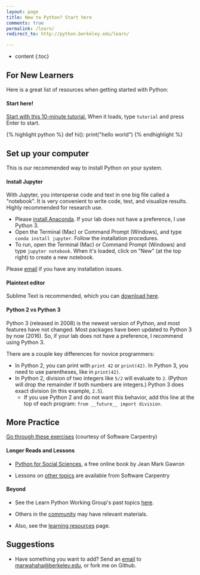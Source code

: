 ```yaml
---
layout: page
title: New to Python? Start here
comments: true
permalink: /learn/
redirect_to: http://python.berkeley.edu/learn/

---
```


* content
{:toc}


## For New Learners
Here is a great list of resources when getting started with Python:

#### Start here!
[Start with this 10-minute tutorial.](https://try-python.appspot.com/) When it loads, type ```tutorial``` and press Enter to start.

{% highlight python %}
def hi():
    print("hello world")
{% endhighlight %}


## Set up your computer
This is our recommended way to install Python on your system.

#### Install Jupyter
With Jupyter, you intersperse code and text in one big file called a &#34;notebook&#34;. It is very convenient to write code, test, and visualize results. Highly recommended for research use.

* Please [install Anaconda](http://continuum.io/downloads). If your lab does not have a preference, I use Python 3.
* Open the Terminal (Mac) or Command Prompt (Windows), and type ```conda install jupyter```. Follow the installation procedures.
* To run, open the Terminal (Mac) or Command Prompt (Windows) and type ```jupyter notebook```. When it&#39;s loaded, click on &#34;New&#34; (at the top right) to create a new notebook.

Please [email](mailto:marwahaha@berkeley.edu) if you have any installation issues.

#### Plaintext editor
Sublime Text is recommended, which you can [download here](http://sublimetext.com/).

#### Python 2 vs Python 3
Python 3 (released in 2008) is the newest version of Python, and most features have not changed. Most packages have been updated to Python 3 by now (2016). So, if your lab does not have a preference, I recommend using Python 3. 

There are a couple key differences for novice programmers:

* In Python 2, you can print with ```print 42``` or ```print(42)```. In Python 3, you need to use parentheses, like in ```print(42)```.
* In Python 2, division of two integers like ```5/2``` will evaluate to ```2```. (Python will drop the remainder if both numbers are integers.) Python 3 does exact division (in this example, ```2.5```). 
	* If you use Python 2 and do not want this behavior, add this line at the top of each program: ```from __future__ import division```. 


## More Practice

[Go through these exercises](https://bids.github.io/2016-01-14-berkeley/python/00-python-intro.html) (courtesy of Software Carpentry) 

#### Longer Reads and Lessons

* [Python for Social Sciences](http://www-rohan.sdsu.edu/~gawron/python_for_ss/course_core/book_draft/Preface/Preface.html), a free online book by Jean Mark Gawron

* Lessons on [other topics](http://software-carpentry.org/lessons/) are available from Software Carpentry

#### Beyond

* See the Learn Python Working Group&#39;s past topics [here](/learnpython/past).

* Others in the [community](/learnpython/community) may have relevant materials.

* Also, see the [learning resources](/learnpython/resources) page.

## Suggestions
* Have something you want to add? Send an [email](mailto:marwahaha@berkeley.edu) to marwahaha@berkeley.edu, or fork me on Github.